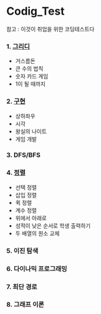 # Codig_Test
참고 : 이것이 취업을 위한 코딩테스트다

### 1. [그리디](https://github.com/honghyelim/Codig_Test/blob/main/greedy.ipynb)
  - 거스름돈
  - 큰 수의 법칙
  - 숫자 카드 게임
  - 1이 될 때까지
### 2. [구현](https://github.com/honghyelim/Codig_Test/blob/main/implementation.ipynb)
  - 상하좌우
  - 시각
  - 왕실의 나이트
  - 게임 개발
### 3. DFS/BFS
### 4. [정렬](https://github.com/honghyelim/Codig_Test/blob/main/Sorting.ipynb)
  - 선택 정렬
  - 삽입 정렬
  - 퀵 정렬
  - 계수 정렬
  - 위에서 아래로
  - 성적이 낮은 순서로 학생 출력하기
  - 두 배열의 원소 교체
### 5. 이진 탐색
### 6. 다이나믹 프로그래밍
### 7. 최단 경로
### 8. 그래프 이론

